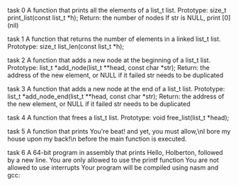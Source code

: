 task 0
A function that prints all the elements of a list_t list.
Prototype: size_t print_list(const list_t *h);
Return: the number of nodes
If str is NULL, print [0] (nil)


task 1
A function that returns the number of elements in a linked list_t list.
Prototype: size_t list_len(const list_t *h);


task 2
A function that adds a new node at the beginning of a list_t list.
Prototype: list_t *add_node(list_t **head, const char *str);
Return: the address of the new element, or NULL if it failed
str needs to be duplicated


task 3
A function that adds a new node at the end of a list_t list.
Prototype: list_t *add_node_end(list_t **head, const char *str);
Return: the address of the new element, or NULL if it failed
str needs to be duplicated


task 4
A function that frees a list_t list.
Prototype: void free_list(list_t *head);


task 5
A function that prints You're beat! and yet, you must allow,\nI bore my house
upon my back!\n before the main function is executed.


task 6
A 64-bit program in assembly that prints Hello, Holberton, followed by a new line.
You are only allowed to use the printf function
You are not allowed to use interrupts
Your program will be compiled using nasm and gcc:
